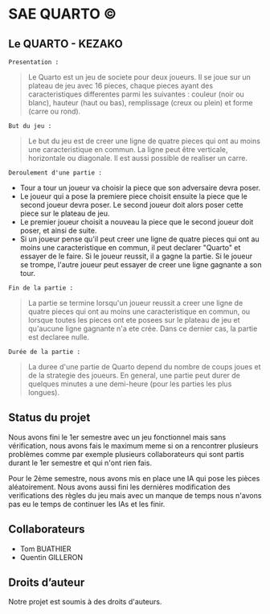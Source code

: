 # SAE QUARTO ©

## Le QUARTO - KEZAKO

`Presentation :`

> Le Quarto est un jeu de societe pour deux joueurs. Il se joue sur un plateau de jeu avec 16 pieces, chaque pieces ayant des caracteristiques differentes parmi les suivantes : couleur (noir ou blanc), hauteur (haut ou bas), remplissage (creux ou plein) et forme (carre ou rond).

`But du jeu :`

> Le but du jeu est de creer une ligne de quatre pieces qui ont au moins une caracteristique en commun. La ligne peut être verticale, horizontale ou diagonale. Il est aussi possible de realiser un carre.

`Deroulement d'une partie :`
	
- Tour a tour un joueur va choisir la piece que son adversaire devra poser.
- Le joueur qui a pose la premiere piece choisit ensuite la piece que le second joueur devra poser. 
  Le second joueur doit alors poser cette piece sur le plateau de jeu.
- Le premier joueur choisit a nouveau la piece que le second joueur doit poser, et ainsi de suite.
- Si un joueur pense qu'il peut creer une ligne de quatre pieces qui ont au moins une caracteristique en commun, il peut 
  declarer "Quarto" et essayer de le faire. Si le joueur reussit, il a gagne la partie. Si le joueur se trompe, l'autre joueur 
  peut essayer de creer une ligne gagnante a son tour.

`Fin de la partie :`

> La partie se termine lorsqu'un joueur reussit a creer une ligne de quatre pieces qui ont au moins une caracteristique en commun, ou lorsque toutes les pieces ont ete posees sur le plateau de jeu et qu'aucune ligne gagnante n'a ete crée. Dans ce dernier cas, la partie est declaree nulle.

`Durée de la partie :`

> La duree d'une partie de Quarto depend du nombre de coups joues et de la strategie des joueurs. En general, une partie peut durer de quelques minutes a une demi-heure (pour les parties les plus longues).

## Status du projet

Nous avons fini le 1er semestre avec un jeu fonctionnel mais sans vérification, nous avons fais le maximum meme si on a rencontrer plusieurs problèmes comme par exemple plusieurs collaborateurs qui sont partis durant le 1er semestre et qui n'ont rien fais.

Pour le 2ème semestre, nous avons mis en place une IA qui pose les pièces aléatoirement. Nous avons aussi fini les dernières modification des verifications des règles du jeu mais avec un manque de temps nous n'avons pas eu le temps de continuer les IAs et les finir. 

## Collaborateurs

- Tom BUATHIER
- Quentin GILLERON

## Droits d’auteur

Notre projet est soumis à des droits d'auteurs.
